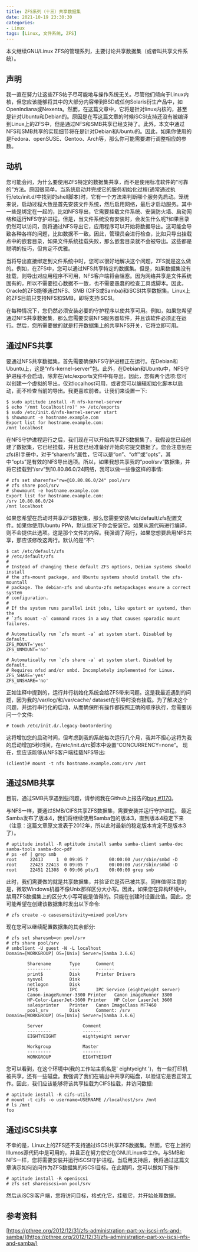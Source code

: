 ```yaml
---
title: ZFS系列（十三）共享数据集
date: 2021-10-19 23:30:30
categories:
- Linux
tags: [Linux, 文件系统, ZFS]
---
```



<!-- more -->

本文继续GNU/Linux ZFS的管理系列，主要讨论共享数据集（或者叫共享文件系统）。

## 声明
 我一直在努力让这些ZFS帖子尽可能地与操作系统无关。尽管他们倾向于Linux内核，但您应该能够将其中的大部分内容带到BSD或任何Solaris衍生产品中，如OpenIndiana或Nexenta。然而，在这篇文章中，它将是针对linux内核的，甚至是针对Ubuntu和Debian的。原因是在写这篇文章的时候iSCSI支持还没有被编译到Linux上的ZFS中，但是通过NFS和SMB共享已经支持了。此外，本文中通过NFS和SMB共享的实现细节将在是针对Debian和Ubuntu的。因此，如果你使用的是Fedora、openSUSE、Gentoo、Arch等，那么你可能需要进行调整相应的参数。

## 动机
 您可能会问，为什么要使用ZFS特定的数据集共享，而不是使用标准软件的“可靠的”方法。原因很简单。当系统启动并完成它的服务初始化过程(通常通过执行/etc/init.d/中找到的shell脚本)时，它有一个方法来判断哪个服务先启动。笼统来说，启动过程大致是首先安装文件系统，然后启用网络，最后才启动服务。其中一些是绑定在一起的，比如NFS导出，它需要挂载文件系统、安装防火墙、启动网络和运行NFS守护进程。但是，当文件系统没有安装时，会发生什么呢?如果目录仍然可以访问，则将通过NFS导出它，应用程序可以开始将数据导出。这可能会导致各种各样的问题，比如数据不一致。因此，管理员会进行检查，比如只导出挂载点中的嵌套目录，如果文件系统挂载失败，那么嵌套目录就不会被导出。这些都是聪明的技巧，但肯定不优雅。

当将导出直接绑定到文件系统中时，您可以很好地解决这个问题，ZFS就是这么做的。例如，在ZFS中，您可以通过NFS共享特定的数据集。但是，如果数据集没有挂载，则导出对应用程序不可用，NFS客户端将会阻塞。因为网络共享是文件系统固有的，所以不需要担心数据不一致，也不需要愚蠢的检查工具或脚本。因此，Oracle的ZFS能够通过NFS、SMB (CIFS或Samba)和iSCSI共享数据集。Linux上的ZFS目前只支持NFS和SMB，即将支持iSCSI。

在每种情况下，您仍然必须安装必要的守护程序以使共享可用。例如，如果您希望通过NFS共享数据集，那么您需要安装NFS服务器软件，并且该软件必须正在运行。然后，您所需要做的就是打开数据集上的共享NFS开关，它将立即可用。

## 通过NFS共享
要通过NFS共享数据集，首先需要确保NFS守护进程正在运行。在Debian和Ubuntu上，这是“nfs-kernel-server”包。此外，在Debian和Ubuntu中，NFS守护进程不会启动，除非在/etc/exports文件中有导出。因此，您有两个选项:您可以创建一个虚拟的导出，仅对localhost可用，或者您可以编辑初始化脚本以启动，而不检查当前的导出。我更喜欢前者。让我们来设置一下:
```
$ sudo aptitude install -R nfs-kernel-server
$ echo '/mnt localhost(ro)' >> /etc/exports
$ sudo /etc/init.d/nfs-kernel-server start
$ showmount -e hostname.example.com
Export list for hostname.example.com:
/mnt localhost
```
 在NFS守护进程运行之后，我们现在可以开始共享ZFS数据集了。我假设您已经创建了数据集，它已经挂载，并且您已经准备好开始向它提交数据了。您会注意到在zfs(8)手册中，对于“sharenfs”属性，它可以是“on”、“off”或“opts”，其中“opts”是有效的NFS导出选项。所以，如果我想共享我的“pool/srv”数据集，并将它挂载到“/srv”到10.80.86.0/24网络，我可以做一些像这样的事情:
```
# zfs set sharenfs="rw=@10.80.86.0/24" pool/srv
# zfs share pool/srv
# showmount -e hostname.example.com
Export list for hostname.example.com:
/srv 10.80.86.0/24
/mnt localhost
```
如果您希望在启动时共享ZFS数据集，那么您需要安装/etc/default/zfs配置文件。如果你使用Ubuntu PPA，默认情况下你会安装它。如果从源代码进行编译，则不会提供此选项。这是那个文件的内容。我强调了两行，如果您想要启用NFS共享，那应该修改这两行。默认的是“不”:
```
$ cat /etc/default/zfs
# /etc/default/zfs
#
# Instead of changing these default ZFS options, Debian systems should install
# the zfs-mount package, and Ubuntu systems should install the zfs-mountall
# package. The debian-zfs and ubuntu-zfs metapackages ensure a correct system
# configuration.
#
# If the system runs parallel init jobs, like upstart or systemd, then the
# `zfs mount -a` command races in a way that causes sporadic mount failures.

# Automatically run `zfs mount -a` at system start. Disabled by default.
ZFS_MOUNT='yes'
ZFS_UNMOUNT='no'

# Automatically run `zfs share -a` at system start. Disabled by default.
# Requires nfsd and/or smbd. Incompletely implemented for Linux.
ZFS_SHARE='yes'
ZFS_UNSHARE='no'
```

正如注释中提到的，运行并行初始化系统会给ZFS带来问题。这是我最近遇到的问题，因为我的/var/log/和/var/cache/ dataset在引导时没有挂载。为了解决这个问题，并运行串行化的启动，从而确保所有操作都按照正确的顺序执行，您需要访问一个文件:
```
# touch /etc/init.d/.legacy-bootordering
```
这将增加您的启动时间，但考虑到我的系统每次运行几个月，我并不担心这将为我的启动增加5秒时间，在/etc/init.d/rc脚本中设置“CONCURRENCY=none”。
 现在，您应该能够从NFS客户端挂载NFS导出:
```
(client)# mount -t nfs hostname.example.com:/srv /mnt
```

## 通过SMB共享
 目前，通过SMB共享遇到些问题，请参阅我在Github上报告的[bug #1170](https://github.com/openzfs/zfs/issues/1170)。

与NFS一样，要通过SMB/CIFS共享ZFS数据集，需要安装并运行守护进程。 最近Samba发布了版本4，我们将继续使用Samba包的版本3，直到版本4稳定下来（注意：这篇文章原文发表于2012年，所以此时最新的稳定版本肯定不是版本3了）。
```
# aptitude install -R aptitude install samba samba-client samba-doc samba-tools samba-doc-pdf
# ps -ef | grep smb
root     22413     1  0 09:05 ?        00:00:00 /usr/sbin/smbd -D
root     22423 22413  0 09:05 ?        00:00:00 /usr/sbin/smbd -D
root     22451 21308  0 09:06 pts/1    00:00:00 grep smb
```
此时，我们需要做的就是共享数据集，并验证它是否已被共享。同样值得注意的是，微软Windows机器不像Unix那样区分大小写。因此，如果您在异构环境中，禁用ZFS数据集上的区分大小写可能是值得的。只能在创建时设置此值。因此，您可能希望在创建该数据集时发出以下命令:
```
# zfs create -o casesensitivity=mixed pool/srv
```
现在您可以继续配置数据集的其余部分:
```
# zfs set sharesmb=on pool/srv
# zfs share pool/srv
# smbclient -U guest -N -L localhost
Domain=[WORKGROUP] OS=[Unix] Server=[Samba 3.6.6]

        Sharename       Type      Comment
        ---------       ----      -------
        print$          Disk      Printer Drivers
        sysvol          Disk      
        netlogon        Disk      
        IPC$            IPC       IPC Service (eightyeight server)
        Canon-imageRunner-3300 Printer   Canon imageRunner 3300
        HP-Color-LaserJet-3600 Printer   HP Color LaserJet 3600
        salesprinter    Printer   Canon ImageClass MF7460
        pool_srv        Disk      Comment: /srv
Domain=[WORKGROUP] OS=[Unix] Server=[Samba 3.6.6]

        Server               Comment
        ---------            -------
        EIGHTYEIGHT          eightyeight server

        Workgroup            Master
        ---------            -------
        WORKGROUP            EIGHTYEIGHT
```
您可以看到，在这个环境中(我的工作站主机名是' eightyeight  ')，有一些打印机被共享，还有一些磁盘。我强调了我们在输出中共享的磁盘，以验证它是否正常工作。因此，我们应该能够将该共享挂载为CIFS挂载，并访问数据:
```
# aptitude install -R cifs-utils
# mount -t cifs -o username=USERNAME //localhost/srv /mnt
# ls /mnt
foo
```

## 通过iSCSI共享
不幸的是，Linux上的ZFS还不支持通过iSCSI共享ZFS数据集。然而，它在上游的Illumos源代码中是可用的，并且正在努力使它在GNU/Linux中工作。与SMB和NFS一样，您将需要安装并运行iSCSI守护进程。当启用支持后，我将通过这篇文章演示如何访问作为ZFS数据集的iSCSI目标。在此期间，您可以做如下操作:
```
# aptitude install -R openiscsi
# zfs set shareiscsi=on pool/srv
```
 然后从iSCSI客户端，您将访问目标，格式化它，挂载它，并开始处理数据。

## 参考资料
[https://pthree.org/2012/12/31/zfs-administration-part-xv-iscsi-nfs-and-samba/](https://pthree.org/2012/12/31/zfs-administration-part-xv-iscsi-nfs-and-samba/)